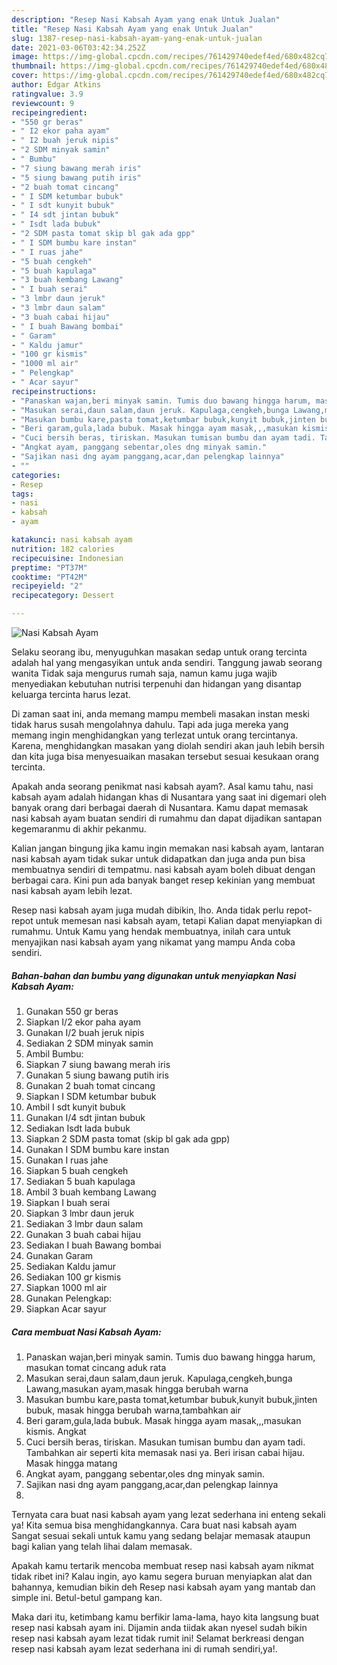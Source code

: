 ```yaml
---
description: "Resep Nasi Kabsah Ayam yang enak Untuk Jualan"
title: "Resep Nasi Kabsah Ayam yang enak Untuk Jualan"
slug: 1387-resep-nasi-kabsah-ayam-yang-enak-untuk-jualan
date: 2021-03-06T03:42:34.252Z
image: https://img-global.cpcdn.com/recipes/761429740edef4ed/680x482cq70/nasi-kabsah-ayam-foto-resep-utama.jpg
thumbnail: https://img-global.cpcdn.com/recipes/761429740edef4ed/680x482cq70/nasi-kabsah-ayam-foto-resep-utama.jpg
cover: https://img-global.cpcdn.com/recipes/761429740edef4ed/680x482cq70/nasi-kabsah-ayam-foto-resep-utama.jpg
author: Edgar Atkins
ratingvalue: 3.9
reviewcount: 9
recipeingredient:
- "550 gr beras"
- " I2 ekor paha ayam"
- " I2 buah jeruk nipis"
- "2 SDM minyak samin"
- " Bumbu"
- "7 siung bawang merah iris"
- "5 siung bawang putih iris"
- "2 buah tomat cincang"
- " I SDM ketumbar bubuk"
- " I sdt kunyit bubuk"
- " I4 sdt jintan bubuk"
- " Isdt lada bubuk"
- "2 SDM pasta tomat skip bl gak ada gpp"
- " I SDM bumbu kare instan"
- " I ruas jahe"
- "5 buah cengkeh"
- "5 buah kapulaga"
- "3 buah kembang Lawang"
- " I buah serai"
- "3 lmbr daun jeruk"
- "3 lmbr daun salam"
- "3 buah cabai hijau"
- " I buah Bawang bombai"
- " Garam"
- " Kaldu jamur"
- "100 gr kismis"
- "1000 ml air"
- " Pelengkap"
- " Acar sayur"
recipeinstructions:
- "Panaskan wajan,beri minyak samin. Tumis duo bawang hingga harum, masukan tomat cincang aduk rata"
- "Masukan serai,daun salam,daun jeruk. Kapulaga,cengkeh,bunga Lawang,masukan ayam,masak hingga berubah warna"
- "Masukan bumbu kare,pasta tomat,ketumbar bubuk,kunyit bubuk,jinten bubuk, masak hingga berubah warna,tambahkan air"
- "Beri garam,gula,lada bubuk. Masak hingga ayam masak,,,masukan kismis. Angkat"
- "Cuci bersih beras, tiriskan. Masukan tumisan bumbu dan ayam tadi. Tambahkan air seperti kita memasak nasi ya. Beri irisan cabai hijau. Masak hingga matang"
- "Angkat ayam, panggang sebentar,oles dng minyak samin."
- "Sajikan nasi dng ayam panggang,acar,dan pelengkap lainnya"
- ""
categories:
- Resep
tags:
- nasi
- kabsah
- ayam

katakunci: nasi kabsah ayam 
nutrition: 182 calories
recipecuisine: Indonesian
preptime: "PT37M"
cooktime: "PT42M"
recipeyield: "2"
recipecategory: Dessert

---
```



![Nasi Kabsah Ayam](https://img-global.cpcdn.com/recipes/761429740edef4ed/680x482cq70/nasi-kabsah-ayam-foto-resep-utama.jpg)

Selaku seorang ibu, menyuguhkan masakan sedap untuk orang tercinta adalah hal yang mengasyikan untuk anda sendiri. Tanggung jawab seorang  wanita Tidak saja mengurus rumah saja, namun kamu juga wajib menyediakan kebutuhan nutrisi terpenuhi dan hidangan yang disantap keluarga tercinta harus lezat.

Di zaman  saat ini, anda memang mampu membeli masakan instan meski tidak harus susah mengolahnya dahulu. Tapi ada juga mereka yang memang ingin menghidangkan yang terlezat untuk orang tercintanya. Karena, menghidangkan masakan yang diolah sendiri akan jauh lebih bersih dan kita juga bisa menyesuaikan masakan tersebut sesuai kesukaan orang tercinta. 



Apakah anda seorang penikmat nasi kabsah ayam?. Asal kamu tahu, nasi kabsah ayam adalah hidangan khas di Nusantara yang saat ini digemari oleh banyak orang dari berbagai daerah di Nusantara. Kamu dapat memasak nasi kabsah ayam buatan sendiri di rumahmu dan dapat dijadikan santapan kegemaranmu di akhir pekanmu.

Kalian jangan bingung jika kamu ingin memakan nasi kabsah ayam, lantaran nasi kabsah ayam tidak sukar untuk didapatkan dan juga anda pun bisa membuatnya sendiri di tempatmu. nasi kabsah ayam boleh dibuat dengan berbagai cara. Kini pun ada banyak banget resep kekinian yang membuat nasi kabsah ayam lebih lezat.

Resep nasi kabsah ayam juga mudah dibikin, lho. Anda tidak perlu repot-repot untuk memesan nasi kabsah ayam, tetapi Kalian dapat menyiapkan di rumahmu. Untuk Kamu yang hendak membuatnya, inilah cara untuk menyajikan nasi kabsah ayam yang nikamat yang mampu Anda coba sendiri.

<!--inarticleads1-->

##### Bahan-bahan dan bumbu yang digunakan untuk menyiapkan Nasi Kabsah Ayam:

1. Gunakan 550 gr beras
1. Siapkan  I/2 ekor paha ayam
1. Gunakan  I/2 buah jeruk nipis
1. Sediakan 2 SDM minyak samin
1. Ambil  Bumbu:
1. Siapkan 7 siung bawang merah iris
1. Gunakan 5 siung bawang putih iris
1. Gunakan 2 buah tomat cincang
1. Siapkan  I SDM ketumbar bubuk
1. Ambil  I sdt kunyit bubuk
1. Gunakan  I/4 sdt jintan bubuk
1. Sediakan  Isdt lada bubuk
1. Siapkan 2 SDM pasta tomat (skip bl gak ada gpp)
1. Gunakan  I SDM bumbu kare instan
1. Gunakan  I ruas jahe
1. Siapkan 5 buah cengkeh
1. Sediakan 5 buah kapulaga
1. Ambil 3 buah kembang Lawang
1. Siapkan  I buah serai
1. Siapkan 3 lmbr daun jeruk
1. Sediakan 3 lmbr daun salam
1. Gunakan 3 buah cabai hijau
1. Sediakan  I buah Bawang bombai
1. Gunakan  Garam
1. Sediakan  Kaldu jamur
1. Sediakan 100 gr kismis
1. Siapkan 1000 ml air
1. Gunakan  Pelengkap:
1. Siapkan  Acar sayur




<!--inarticleads2-->

##### Cara membuat Nasi Kabsah Ayam:

1. Panaskan wajan,beri minyak samin. Tumis duo bawang hingga harum, masukan tomat cincang aduk rata
1. Masukan serai,daun salam,daun jeruk. Kapulaga,cengkeh,bunga Lawang,masukan ayam,masak hingga berubah warna
1. Masukan bumbu kare,pasta tomat,ketumbar bubuk,kunyit bubuk,jinten bubuk, masak hingga berubah warna,tambahkan air
1. Beri garam,gula,lada bubuk. Masak hingga ayam masak,,,masukan kismis. Angkat
1. Cuci bersih beras, tiriskan. Masukan tumisan bumbu dan ayam tadi. Tambahkan air seperti kita memasak nasi ya. Beri irisan cabai hijau. Masak hingga matang
1. Angkat ayam, panggang sebentar,oles dng minyak samin.
1. Sajikan nasi dng ayam panggang,acar,dan pelengkap lainnya
1. 




Ternyata cara buat nasi kabsah ayam yang lezat sederhana ini enteng sekali ya! Kita semua bisa menghidangkannya. Cara buat nasi kabsah ayam Sangat sesuai sekali untuk kamu yang sedang belajar memasak ataupun bagi kalian yang telah lihai dalam memasak.

Apakah kamu tertarik mencoba membuat resep nasi kabsah ayam nikmat tidak ribet ini? Kalau ingin, ayo kamu segera buruan menyiapkan alat dan bahannya, kemudian bikin deh Resep nasi kabsah ayam yang mantab dan simple ini. Betul-betul gampang kan. 

Maka dari itu, ketimbang kamu berfikir lama-lama, hayo kita langsung buat resep nasi kabsah ayam ini. Dijamin anda tiidak akan nyesel sudah bikin resep nasi kabsah ayam lezat tidak rumit ini! Selamat berkreasi dengan resep nasi kabsah ayam lezat sederhana ini di rumah sendiri,ya!.

